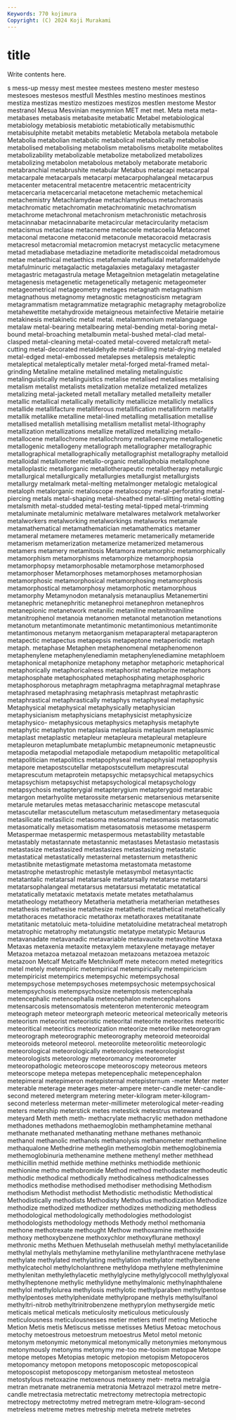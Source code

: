 ```yaml
---
Keywords: 770 kojimura
Copyright: (C) 2024 Koji Murakami
---
```


# title

Write contents here.



s mess-up messy mest mestee
mestees mesteno mester mesteso mestesoes mestesos mestfull Mesthles mestino mestinoes
mestinos mestiza mestizas mestizo mestizoes mestizos mestlen mestome Mestor mestranol
Mesua Mesvinian mesymnion MET met met. Meta meta meta- metabases
metabasis metabasite metabatic Metabel metabiological metabiology metabiosis metabiotic metabiotically metabismuthic
metabisulphite metabit metabits metabletic Metabola metabola metabole Metabolia metabolian metabolic
metabolical metabolically metabolise metabolised metabolising metabolism metabolisms metabolite metabolites metabolizability
metabolizable metabolize metabolized metabolizes metabolizing metabolon metabolous metaboly metaborate metaboric
metabranchial metabrushite metabular Metabus metacapi metacarpal metacarpale metacarpals metacarpi metacarpophalangeal
metacarpus metacenter metacentral metacentre metacentric metacentricity metacercaria metacercarial metacetone metachemic
metachemical metachemistry Metachlamydeae metachlamydeous metachromasis metachromatic metachromatin metachromatinic metachromatism metachrome
metachronal metachronism metachronistic metachrosis metacinnabar metacinnabarite metacircular metacircularity metacism metacismus
metaclase metacneme metacoele metacoelia Metacomet metaconal metacone metaconid metaconule metacoracoid
metacrasis metacresol metacromial metacromion metacryst metacyclic metacymene metad metadiabase metadiazine
metadiorite metadiscoidal metadromous metae metaethical metaethics metafemale metafluidal metaformaldehyde metafulminuric
metagalactic metagalaxies metagalaxy metagaster metagastric metagastrula metage Metageitnion metagelatin metagelatine
metagenesis metagenetic metagenetically metagenic metageometer metageometrical metageometry metages metagnath metagnathism
metagnathous metagnomy metagnostic metagnosticism metagram metagrammatism metagrammatize metagraphic metagraphy metagrobolize
metahewettite metahydroxide metaigneous metainfective Metairie metairie metakinesis metakinetic metal metal.
metalammonium metalanguage metalaw metal-bearing metalbearing metal-bending metal-boring metal-bound metal-broaching metalbumin
metal-bushed metal-clad metal-clasped metal-cleaning metal-coated metal-covered metalcraft metal-cutting metal-decorated metaldehyde
metal-drilling metal-drying metaled metal-edged metal-embossed metalepses metalepsis metaleptic metaleptical metaleptically
metaler metal-forged metal-framed metal-grinding Metaline metaline metalined metaling metalinguistic metalinguistically
metalinguistics metalise metalised metalises metalising metalism metalist metalists metalization metalize
metalized metalizes metalizing metal-jacketed metall metallary metalled metalleity metaller metallic
metallical metallically metallicity metallicize metallicly metallics metallide metallifacture metalliferous metallification
metalliform metallify metallik metallike metalline metal-lined metalling metallisation metallise metallised
metallish metallising metallism metallist metal-lithography metallization metallizations metallize metallized metallizing
metallo- metallocene metallochrome metallochromy metalloenzyme metallogenetic metallogenic metallogeny metallograph metallographer
metallographic metallographical metallographically metallographist metallography metalloid metalloidal metallometer metallo-organic metallophobia
metallophone metalloplastic metallorganic metallotherapeutic metallotherapy metallurgic metallurgical metallurgically metallurgies metallurgist
metallurgists metallurgy metalmark metal-melting metalmonger metalogic metalogical metaloph metalorganic metaloscope
metaloscopy metal-perforating metal-piercing metals metal-shaping metal-sheathed metal-slitting metal-slotting metalsmith metal-studded
metal-testing metal-tipped metal-trimming metaluminate metaluminic metalware metalwares metalwork metalworker metalworkers
metalworking metalworkings metalworks metamale metamathematical metamathematician metamathematics metamer metameral metamere
metameres metameric metamerically metameride metamerism metamerization metamerize metamerized metamerous metamers
metamery metamitosis Metamora metamorphic metamorphically metamorphism metamorphisms metamorphize metamorphopsia metamorphopsy
metamorphosable metamorphose metamorphosed metamorphoser Metamorphoses metamorphoses metamorphosian metamorphosic metamorphosical metamorphosing
metamorphosis metamorphostical metamorphosy metamorphotic metamorphous metamorphy Metamynodon metanalysis metanauplius Metanemertini
metanephric metanephritic metanephroi metanephron metanephros metanepionic metanetwork metanilic metaniline metanitroaniline
metanitrophenol metanoia metanomen metanotal metanotion metanotions metanotum metantimonate metantimonic metantimonious
metantimonite metantimonous metanym metaorganism metaparapteral metaparapteron metapectic metapectus metapepsis metapeptone
metaperiodic metaph metaph. metaphase Metaphen metaphenomenal metaphenomenon metaphenylene metaphenylenediamin metaphenylenediamine
metaphloem metaphonical metaphonize metaphony metaphor metaphoric metaphorical metaphorically metaphoricalness metaphorist
metaphorize metaphors metaphosphate metaphosphated metaphosphating metaphosphoric metaphosphorous metaphragm metaphragma metaphragmal
metaphrase metaphrased metaphrasing metaphrasis metaphrast metaphrastic metaphrastical metaphrastically metaphys metaphyseal
metaphysic Metaphysical metaphysical metaphysically metaphysician metaphysicianism metaphysicians metaphysicist metaphysicize metaphysico-
metaphysicous metaphysics metaphysis metaphyte metaphytic metaphyton metaplasia metaplasis metaplasm metaplasmic
metaplast metaplastic metapleur metapleura metapleural metapleure metapleuron metaplumbate metaplumbic metapneumonic
metapneustic metapodia metapodial metapodiale metapodium metapolitic metapolitical metapolitician metapolitics metapophyseal
metapophysial metapophysis metapore metapostscutellar metapostscutellum metaprescutal metaprescutum metaprotein metapsychic metapsychical
metapsychics metapsychism metapsychist metapsychological metapsychology metapsychosis metapterygial metapterygium metapterygoid metarabic
metargon metarhyolite metarossite metarsenic metarsenious metarsenite metarule metarules metas metasaccharinic
metascope metascutal metascutellar metascutellum metascutum metasedimentary metasequoia metasilicate metasilicic metasoma
metasomal metasomasis metasomatic metasomatically metasomatism metasomatosis metasome metasperm Metaspermae metaspermic
metaspermous metastability metastable metastably metastannate metastannic metastases Metastasio metastasis metastasize
metastasized metastasizes metastasizing metastatic metastatical metastatically metasternal metasternum metasthenic metastibnite
metastigmate metastoma metastomata metastome metastrophe metastrophic metastyle metasymbol metasyntactic metatantalic
metatarsal metatarsale metatarsally metatarse metatarsi metatarsophalangeal metatarsus metatarsusi metatatic metatatical
metatatically metataxic metataxis metate metates metathalamus metatheology metatheory Metatheria metatheria
metatherian metatheses metathesis metathesise metathesize metathetic metathetical metathetically metathoraces metathoracic
metathorax metathoraxes metatitanate metatitanic metatoluic meta-toluidine metatoluidine metatracheal metatroph metatrophic
metatrophy metatungstic metatype metatypic Metaurus metavanadate metavanadic metavariable metavauxite metavoltine
Metaxa Metaxas metaxenia metaxite metaxylem metaxylene metayage metayer Metazoa metazoa
metazoal metazoan metazoans metazoea metazoic metazoon Metcalf Metcalfe Metchnikoff mete
metecorn meted metegritics metel metely metempiric metempirical metempirically metempiricism metempiricist
metempirics metempsychic metempsychosal metempsychose metempsychoses metempsychosic metempsychosical metempsychosis metempsychosize metemptosis
metencephala metencephalic metencephalla metencephalon metencephalons metensarcosis metensomatosis metenteron metenteronic meteogram
meteograph meteor meteorgraph meteoric meteorical meteorically meteoris meteorism meteorist meteoristic
meteorital meteorite meteorites meteoritic meteoritical meteoritics meteorization meteorize meteorlike meteorogram
meteorograph meteorographic meteorography meteoroid meteoroidal meteoroids meteorol meteorol. meteorolite meteorolitic
meteorologic meteorological meteorologically meteorologies meteorologist meteorologists meteorology meteoromancy meteorometer meteoropathologic
meteoroscope meteoroscopy meteorous meteors meteorscope metepa metepas metepencephalic metepencephalon metepimeral
metepimeron metepisternal metepisternum -meter Meter meter meterable meterage meterages meter-ampere
meter-candle meter-candle-second metered metergram metering meter-kilogram meter-kilogram-second meterless meterman meter-millimeter
meterological meter-reading meters metership meterstick metes metestick metestrus metewand meteyard
Meth meth meth- methacrylate methacrylic methadon methadone methadones methadons methaemoglobin
methamphetamine methanal methanate methanated methanating methane methanes methanoic methanol methanolic
methanols methanolysis methanometer methantheline methaqualone Methedrine metheglin methemoglobin methemoglobinemia methemoglobinuria
methenamine methene methenyl mether methhead methicillin methid methide methine methinks
methiodide methionic methionine metho methobromide Method method methodaster methodeutic methodic
methodical methodically methodicalness methodicalnesses methodics methodise methodised methodiser methodising Methodism
methodism Methodist methodist Methodistic methodistic Methodistical Methodistically methodists Methodisty Methodius
methodization Methodize methodize methodized methodizer methodizes methodizing methodless methodological methodologically
methodologies methodologist methodologists methodology methods Methody methol methomania methone methotrexate
methought Methow methoxamine methoxide methoxy methoxybenzene methoxychlor methoxyflurane methoxyl methronic
meths Methuen Methuselah methuselah methyl methylacetanilide methylal methylals methylamine methylaniline
methylanthracene methylase methylate methylated methylating methylation methylator methylbenzene methylcatechol methylcholanthrene
methyldopa methylene methylenimine methylenitan methylethylacetic methylglycine methylglycocoll methylglyoxal methylheptenone methylic
methylidyne methylmalonic methylnaphthalene methylol methylolurea methylosis methylotic methylparaben methylpentose methylpentoses
methylphenidate methylpropane methyls methylsulfanol methyltri-nitrob methyltrinitrobenzene methyprylon methysergide metic meticais
metical meticals meticulosity meticulous meticulously meticulousness meticulousnesses metier metiers metif
meting Metioche Metion Metis metis Metiscus metisse metisses Metius Metoac
metochous metochy metoestrous metoestrum metoestrus Metol metol metonic metonym metonymic
metonymical metonymically metonymies metonymous metonymously metonyms metonymy me-too me-tooism metopae
Metope metope metopes Metopias metopic metopion metopism Metopoceros metopomancy metopon
metopons metoposcopic metoposcopical metoposcopist metoposcopy metorganism metosteal metosteon metostylous metoxazine
metoxenous metoxeny metr- metra metralgia metran metranate metranemia metratonia Metrazol
metrazol metre metre-candle metrectasia metrectatic metrectomy metrectopia metrectopic metrectopy metrectotmy
metred metregram metre-kilogram-second metreless metreme metres metreship metreta metrete metretes
